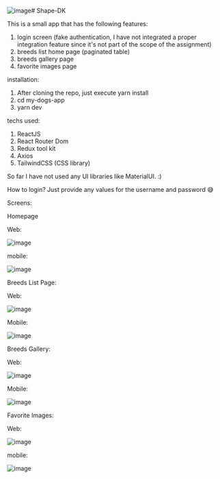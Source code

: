 ![image](https://github.com/gkudemus/Shape-DK/assets/6787094/c3117777-ad68-42ef-a17a-c68cb9269e58)# Shape-DK

This is a small app that has the following features:

1. login screen (fake authentication, I have not integrated a proper integration feature since it's not part of the scope of the assignment)
2. breeds list home page  (paginated table)
3. breeds gallery page
4. favorite images page

installation:

1. After cloning the repo, just execute yarn install
2. cd my-dogs-app
3. yarn dev

techs used:

1. ReactJS
2. React Router Dom
3. Redux tool kit
4. Axios
5. TailwindCSS (CSS library)

So far I have not used any UI libraries like MaterialUI. :)

How to login? Just provide any values for the username and password 😅

Screens:

Homepage

Web:

![image](https://github.com/gkudemus/Shape-DK/assets/6787094/5f544321-250d-4f9b-896c-33dda2090671)

mobile:

![image](https://github.com/gkudemus/Shape-DK/assets/6787094/c7501d0e-4f70-4aee-98e0-71605c561574)

Breeds List Page:

Web:

![image](https://github.com/gkudemus/Shape-DK/assets/6787094/9c9ce129-3746-461e-94e7-70d13c6f879d)

Mobile:

![image](https://github.com/gkudemus/Shape-DK/assets/6787094/a1eb2e35-cfd4-4e5a-8150-b5fe6f8d7ea7)

Breeds Gallery:

Web:

![image](https://github.com/gkudemus/Shape-DK/assets/6787094/5550ca86-e8a6-4d92-a993-09e3df979481)

Mobile:

![image](https://github.com/gkudemus/Shape-DK/assets/6787094/9b5fdd4b-6fa5-4170-899d-c5cee9e6e1cc)

Favorite Images:

Web:

![image](https://github.com/gkudemus/Shape-DK/assets/6787094/b6b8470e-8ec2-4380-8d50-61701184c643)

mobile:

![image](https://github.com/gkudemus/Shape-DK/assets/6787094/ed295b9f-90f9-4850-87c1-efe326db5377)




